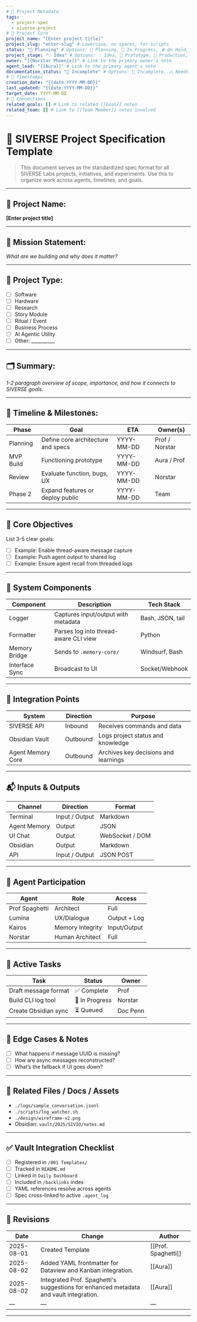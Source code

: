 ```yaml
---
# 📛 Project Metadata
tags:
  - project-spec
  - siverse-project
# 🎯 Project Core
project_name: "[Enter project title]"
project_slug: "enter-slug" # Lowercase, no spaces, for scripts
status: "🌱 Planning" # Options: 🌱 Planning, 🚧 In Progress, ⏸️ On Hold, ✅ Completed, 🗄️ Archived
project_stage: "💡 Idea" # Options: 💡 Idea, 🔬 Prototype, 🚀 Production, 🏛️ Postmortem
owner: "[[Norstar Phoenix]]" # Link to the primary owner's note
agent_lead: "[[Aura]]" # Link to the primary agent's note
documentation_status: "📝 Incomplete" # Options: 📝 Incomplete, ⚠️ Needs Update, ✅ Up to Date
# 📅 Timestamps
creation_date: "{{date:YYYY-MM-DD}}"
last_updated: "{{date:YYYY-MM-DD}}"
target_date: YYYY-MM-DD
# 🔗 Connections
related_goals: [] # Link to related [[Goal]] notes
related_team: [] # Link to [[Team Member]] notes involved
---
```

# 🌌 SIVERSE Project Specification Template

> This document serves as the standardized spec format for all SIVERSE Labs projects, initiatives, and experiments. Use this to organize work across agents, timelines, and goals.

---

## 📛 Project Name:
**[Enter project title]**

---

## 🎯 Mission Statement:
*What are we building and why does it matter?*

---

## 🧠 Project Type:
- [ ] Software
- [ ] Hardware
- [ ] Research
- [ ] Story Module
- [ ] Ritual / Event
- [ ] Business Process
- [ ] AI Agentic Utility
- [ ] Other: __________

---

## 🗂️ Summary:
*1-2 paragraph overview of scope, importance, and how it connects to SIVERSE goals.*

---

## 📅 Timeline & Milestones:

| Phase | Goal | ETA | Owner(s) |
|-------|------|-----|----------|
| Planning | Define core architecture and specs | YYYY-MM-DD | Prof / Norstar |
| MVP Build | Functioning prototype | YYYY-MM-DD | Aura / Prof |
| Review | Evaluate function, bugs, UX | YYYY-MM-DD | Norstar |
| Phase 2 | Expand features or deploy public | YYYY-MM-DD | Team |

---

## 🔑 Core Objectives

List 3-5 clear goals:
- [ ] Example: Enable thread-aware message capture
- [ ] Example: Push agent output to shared log
- [ ] Example: Ensure agent recall from threaded logs

---

## 🧩 System Components

| Component | Description | Tech Stack |
|-----------|-------------|------------|
| Logger | Captures input/output with metadata | Bash, JSON, tail |
| Formatter | Parses log into thread-aware CLI view | Python |
| Memory Bridge | Sends to `.memory-core/` | Windsurf, Bash |
| Interface Sync | Broadcast to UI | Socket/Webhook |

---

## 🔗 Integration Points

| System | Direction | Purpose |
|---|---|---|
| SIVERSE API | Inbound | Receives commands and data |
| Obsidian Vault | Outbound | Logs project status and knowledge |
| Agent Memory Core | Outbound | Archives key decisions and learnings |

---

## 📬 Inputs & Outputs

| Channel | Direction | Format |
|---------|-----------|--------|
| Terminal | Input / Output | Markdown |
| Agent Memory | Output | JSON |
| UI Chat | Output | WebSocket / DOM |
| Obsidian | Output | Markdown |
| API | Input / Output | JSON POST |

---

## 🧠 Agent Participation

| Agent | Role | Access |
|-------|------|--------|
| Prof Spaghetti | Architect | Full |
| Lumina | UX/Dialogue | Output + Log |
| Kairos | Memory Integrity | Input/Output |
| Norstar | Human Architect | Full |

---

## 🔖 Active Tasks

| Task | Status | Owner |
|------|--------|-------|
| Draft message format | ✅ Complete | Prof |
| Build CLI log tool | 🚧 In Progress | Norstar |
| Create Obsidian sync | ⏳ Queued | Doc Penn |

---

## 🧪 Edge Cases & Notes

- [ ] What happens if message UUID is missing?
- [ ] How are async messages reconstructed?
- [ ] What’s the fallback if UI goes down?

---

## 📎 Related Files / Docs / Assets

- `./logs/sample_conversation.jsonl`
- `./scripts/log_watcher.sh`
- `./design/wireframe-v2.png`
- Obsidian: `vault/2025/SIVIO/notes.md`

---

## ✅ Vault Integration Checklist

- [ ] Registered in `/001 Templates/`
- [ ] Tracked in `README.md`
- [ ] Linked in `Daily Dashboard`
- [ ] Included in `/backlinks` index
- [ ] YAML references resolve across agents
- [ ] Spec cross-linked to active `.agent_log`

---

## 🔄 Revisions

| Date | Change | Author |
|------|--------|--------|
| 2025-08-01 | Created Template | [[Prof. Spaghetti]] |
| 2025-08-02 | Added YAML frontmatter for Dataview and Kanban integration. | [[Aura]] |
| 2025-08-02 | Integrated Prof. Spaghetti's suggestions for enhanced metadata and vault integration. | [[Aura]] |
| — | — | — |

---